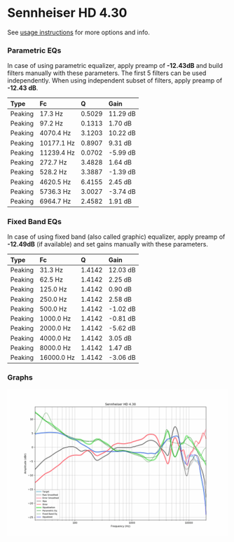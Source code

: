 # Sennheiser HD 4.30
See [usage instructions](https://github.com/jaakkopasanen/AutoEq#usage) for more options and info.

### Parametric EQs
In case of using parametric equalizer, apply preamp of **-12.43dB** and build filters manually
with these parameters. The first 5 filters can be used independently.
When using independent subset of filters, apply preamp of **-12.43 dB**.

| Type    | Fc         |      Q | Gain     |
|:--------|:-----------|:-------|:---------|
| Peaking | 17.3 Hz    | 0.5029 | 11.29 dB |
| Peaking | 97.2 Hz    | 0.1313 | 1.70 dB  |
| Peaking | 4070.4 Hz  | 3.1203 | 10.22 dB |
| Peaking | 10177.1 Hz | 0.8907 | 9.31 dB  |
| Peaking | 11239.4 Hz | 0.0702 | -5.99 dB |
| Peaking | 272.7 Hz   | 3.4828 | 1.64 dB  |
| Peaking | 528.2 Hz   | 3.3887 | -1.39 dB |
| Peaking | 4620.5 Hz  | 6.4155 | 2.45 dB  |
| Peaking | 5736.3 Hz  | 3.0027 | -3.74 dB |
| Peaking | 6964.7 Hz  | 2.4582 | 1.91 dB  |

### Fixed Band EQs
In case of using fixed band (also called graphic) equalizer, apply preamp of **-12.49dB**
(if available) and set gains manually with these parameters.

| Type    | Fc         |      Q | Gain     |
|:--------|:-----------|:-------|:---------|
| Peaking | 31.3 Hz    | 1.4142 | 12.03 dB |
| Peaking | 62.5 Hz    | 1.4142 | 2.25 dB  |
| Peaking | 125.0 Hz   | 1.4142 | 0.90 dB  |
| Peaking | 250.0 Hz   | 1.4142 | 2.58 dB  |
| Peaking | 500.0 Hz   | 1.4142 | -1.02 dB |
| Peaking | 1000.0 Hz  | 1.4142 | -0.81 dB |
| Peaking | 2000.0 Hz  | 1.4142 | -5.62 dB |
| Peaking | 4000.0 Hz  | 1.4142 | 3.05 dB  |
| Peaking | 8000.0 Hz  | 1.4142 | 1.47 dB  |
| Peaking | 16000.0 Hz | 1.4142 | -3.06 dB |

### Graphs
![](./Sennheiser%20HD%204.30.png)